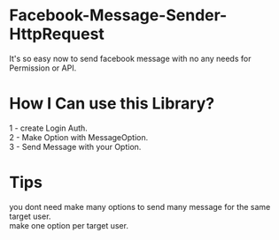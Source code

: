 # Facebook-Message-Sender-HttpRequest
It's so easy now to send facebook message with no any needs for Permission or API.

# How I Can use this Library?
1 - create Login Auth. </br>
2 - Make Option with MessageOption. </br>
3 - Send Message with your Option. </br>

# Tips
you dont need make many options to send many message for the same target user. </br>
make one option per target user.
